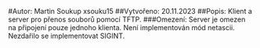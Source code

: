 #Autor: Martin Soukup xsouku15
##Vytvořeno: 20.11.2023
##Popis: Klient a server pro přenos souborů pomocí TFTP.
###Omezení: Server je omezen na připojení pouze jednoho klienta. Není implementován mód netascii. Nezdařilo se implementovat SIGINT.